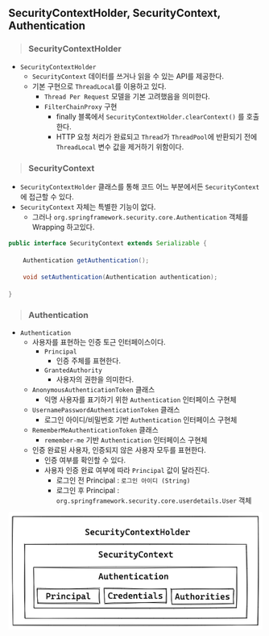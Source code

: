 ## SecurityContextHolder, SecurityContext, Authentication

> ### SecurityContextHolder

- `SecurityContextHolder`
  - `SecurityContext` 데이터를 쓰거나 읽을 수 있는 API를 제공한다.
  - 기본 구현으로 `ThreadLocal`를 이용하고 있다.
    - `Thread Per Request` 모델을 기본 고려했음을 의미한다.
    - `FilterChainProxy` 구현
      - finally 블록에서 `SecurityContextHolder.clearContext()` 를 호출한다.
      - HTTP 요청 처리가 완료되고 `Thread`가 `ThreadPool`에 반환되기 전에 `ThreadLocal` 변수 값을 제거하기 위함이다.


> ### SecurityContext

- `SecurityContextHolder` 클래스를 통해 코드 어느 부분에서든 `SecurityContext`에 접근할 수 있다.
- `SecurityContext` 자체는 특별한 기능이 없다.
  - 그러나 `org.springframework.security.core.Authentication` 객체를 Wrapping 하고있다.

```java
public interface SecurityContext extends Serializable {

	Authentication getAuthentication();

	void setAuthentication(Authentication authentication);

}
```

> ### Authentication

- `Authentication`
  - 사용자를 표현하는 인증 토근 인터페이스이다.
    - `Principal`
      - 인증 주체를 표현한다. 
    - `GrantedAuthority`
      - 사용자의 권한을 의미한다.
  - `AnonymousAuthenticationToken` 클래스
    - 익명 사용자를 표기하기 위한 `Authentication` 인터페이스 구현체
  - `UsernamePasswordAuthenticationToken` 클래스
    - 로그인 아이디/비밀번호 기반 `Authentication` 인터페이스 구현체
  - `RememberMeAuthenticationToken` 클래스
    - `remember-me` 기반 `Authentication` 인터페이스 구현체
  - 인증 완료된 사용자, 인증되지 않은 사용자 모두를 표현한다.
    - 인증 여부를 확인할 수 있다.
    - 사용자 인증 완료 여부에 따라 `Principal` 값이 달라진다.
      - 로그인 전 Principal : `로그인 아이디 (String)`
      - 로그인 후 Principal : `org.springframework.security.core.userdetails.User` 객체

    
![img.png](img.png)